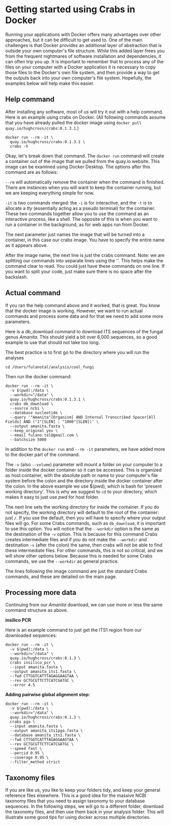 

# Getting started using Crabs in Docker 

Running your applications with Docker offers many advantages over other approaches, but it can be difficult to get used to. One of the main challenges is that Docker provides an additional layer of abstraction that is outside your own computer's file structure. While this added layer frees you from the frequent nightmares of software installation and dependencies, it can often trip you up. It is important to remember that to process any of the files on your computer with a Docker application it is necessary to copy those files to the Docker's own file system, and then provide a way to get the outputs back into your own computer's file system. Hopefully, the examples below will help make this easier.

## Help command

After installing any software, most of us will try it out with a help command. Here is an example using crabs on Docker. (All following commands assume that you have already pulled the docker image using `docker pull quay.io/hughcross/crabs:0.1.3.1`.)

```
docker run --rm -it \
  quay.io/hughcross/crabs:0.1.3.1 \
  crabs -h
```

Okay, let's break down that command. The `docker run` command will create a container out of the image that we pulled from the quay.io website. This image can be examined using Docker Desktop. The options after this command are as follows:

`--rm` will automatically remove the container when the command is finished. There are instances when you will want to keep the container running, but we are keeping everything simple for now. 

`-it` is two commands merged: the `-i` is for interactive, and the `-t` is to allocate a *tty* (essentially acting as a pseudo terminal) for the container. These two commands together allow you to use the command as an interactive process, like a shell. The opposite of this is when you want to run a container in the background, as for web apps run from Docker. 

The next parameter just names the image that will be turned into a container, in this case our crabs image. You have to specify the entire name as it appears above. 

After the image name, the next line is just the crabs command. Note: we are splitting our commands into separate lines using the '\'. This helps make the command clear to read. You could just have these commands on one line. If you want to split your code, just make sure there is no space after the backslash. 

## Actual command

If you ran the help command above and it worked, that is great. You know that the docker image is working. However, we want to run actual commands and process some data and for that we need to add some more parameters. 

Here is a db_download command to download ITS sequences of the fungal genus *Amanita*. This should yield a bit over 6,000 sequences, so a good example to use that should not take too long. 

The best practice is to first go to the directory where you will run the analyses

```
cd /Users/fulanotal/analysis/cool_fungi
```

Then run the docker command:

```
docker run --rm -it \
  -v $(pwd):/data \
  --workdir="/data" \
  quay.io/hughcross/crabs:0.1.3.1 \
  crabs db_download \
  --source ncbi \
  --database nucleotide \
  --query '"Amanita"[Organism] AND Internal Transcribed Spacer[All Fields] AND ("1"[SLEN] : "1000"[SLEN])' \
  --output amanita.fasta \
  --keep_original yes \
  --email fulano.tal@gmail.com \
  --batchsize 5000
```

In addition to the `docker run` and `--rm -it` parameters, we have added more to the docker part of the command.

The `-v` (also `--volume`) parameter will mount a folder on your computer to a folder inside the docker container so it can be accessed. This is organized as host:container, with the absolute path or name to your computer's file system before the colon and the directory inside the docker container after the colon. In the above example we use $(pwd), which is bash for 'present working directory'. This is why we suggest to `cd` to your directory, which makes it easy to just use *pwd* for host folder. 

The next line sets the working directory for inside the container. If you do not specify, the working directory will default to the root of the container: just `/`. If you use the default, then you will have to specify where your output files will go. For some Crabs commands, such as `db_download`, it is important to use this option. You will notice that the `--workdir` option is the same as the destination of the `-v` option. This is because for this command Crabs creates intermediate files and if you do not make the `--workdir` and destination `-v` (after the colon) the same, then crabs will not be able to find these intermediate files. For other commands, this is not so critical, and we will show other options below. Because this is needed for some Crabs commands, we use the `--workdir` as general practice. 

The lines following the image command are just the standard Crabs commands, and these are detailed on the main page.

## Processing more data

Continuing from our *Amanita* download, we can use more or less the same command structure as above.

**insilico PCR**

Here is an example command to just get the ITS1 region from our downloaded sequences:

```
docker run --rm -it \
  -v $(pwd):/data \
  --workdir="/data" \
  quay.io/hughcross/crabs:0.1.3 \
  crabs insilico_pcr \
  --input amanita.fasta \
  --output amanita_its1.fasta \
  --fwd CTTGGTCATTTAGAGGAAGTAA \
  --rev GCTGCGTTCTTCATCGATGC \
  --error 4.5
```

**Adding pairwise global alignment step:**

```
docker run --rm -it \
  -v $(pwd):/data \
  --workdir="/data" \
  quay.io/hughcross/crabs:0.1.3 \
  crabs pga \
  --input amanita.fasta \
  --output amanita_its1pga.fasta \
  --database amanita_its1.fasta \
  --fwd CTTGGTCATTTAGAGGAAGTAA \
  --rev GCTGCGTTCTTCATCGATGC \
  --speed fast \
  --percid 0.95 \
  --coverage 0.95 \
  --filter_method strict
```


## Taxonomy files 

If you are like us, you like to keep your folders tidy, and keep your general reference files elsewhere. This is a good idea for the massive NCBI taxonomy files that you need to assign taxonomy to your database sequences. In the following steps, we will go to a different folder, download the taxonomy files, and then use them back in your analysis folder. This will illustrate some good tips for using docker across multiple directories. 



